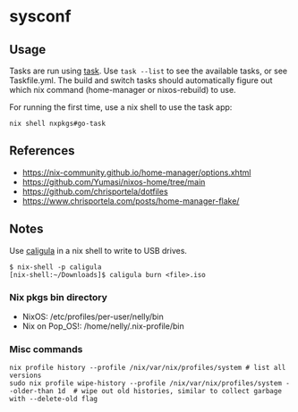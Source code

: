 # sysconf

## Usage

Tasks are run using [task](https://taskfile.dev). Use `task --list` to see the available tasks, or see Taskfile.yml. The build and switch tasks should automatically figure out which nix command (home-manager or nixos-rebuild) to use.

For running the first time, use a nix shell to use the task app:

```shell
nix shell nxpkgs#go-task
```

## References
* https://nix-community.github.io/home-manager/options.xhtml
* https://github.com/Yumasi/nixos-home/tree/main
* https://github.com/chrisportela/dotfiles
* https://www.chrisportela.com/posts/home-manager-flake/

## Notes

Use [caligula](https://github.com/ifd3f/caligula) in a nix shell to write to USB drives.

```shell
$ nix-shell -p caligula
[nix-shell:~/Downloads]$ caligula burn <file>.iso
```

### Nix pkgs bin directory
- NixOS: /etc/profiles/per-user/nelly/bin
- Nix on Pop_OS!: /home/nelly/.nix-profile/bin

### Misc commands
```shell
nix profile history --profile /nix/var/nix/profiles/system # list all versions
sudo nix profile wipe-history --profile /nix/var/nix/profiles/system --older-than 1d  # wipe out old histories, similar to collect garbage with --delete-old flag
```
